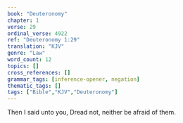 ```yaml
---
book: "Deuteronomy"
chapter: 1
verse: 29
ordinal_verse: 4922
ref: "Deuteronomy 1:29"
translation: "KJV"
genre: "Law"
word_count: 12
topics: []
cross_references: []
grammar_tags: [inference-opener, negation]
thematic_tags: []
tags: ["Bible","KJV","Deuteronomy"]
---
```

Then I said unto you, Dread not, neither be afraid of them.
